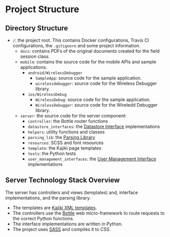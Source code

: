 # Project Structure
## Directory Structure
- `/`: the project root. This contains Docker configurations, Travis CI
  configurations, the `.gitignore` and some project information.
    - `docs`: contains PDFs of the original documents created for the field
      session class.
    - `mobile`: contains the source code for the mobile APIs and sample
      applications.
        - `android/WirelessDebugger`
            - `SampleApp`: source code for the sample application.
            - `wirelessdebugger`: source code for the Wireless Debugger library.
        - `ios/WirelessDebug`
            - `WirelessDebug`: source code for the sample application.
            - `WirelessDebugger`: source code for the Wireledd Debugger library.
    - `server`: the source code for the server component:
        - `controller`: the Bottle router functions
        - `datastore_interfaces`: the [Datastore Interface](Datastore-Interface)
          implementations
        - `helpers`: utility functions and classes
        - `parsing_lib`: the [Parsing Library](Parsing-Library)
        - `resources`: SCSS and font resources
        - `template`: the Kajiki page templates
        - `tests`: the Python tests
        - `user_management_interfaces`: the [User Management
          Interface](User-Management-Interface) implementations

## Server Technology Stack Overview
The server has controllers and views (templates) and, interface implementations,
and the parsing library.

- The templates are [Kajiki XML
  templates](http://pythonhosted.org/Kajiki/xml-templates.html).
- The controllers use the [Bottle](http://bottlepy.org/docs/dev/) web
  micro-framework to route requests to the correct Python functions.
- The interface implementations are written in Python.
- The project uses [SASS](http://sass-lang.com/) and compiles it to CSS.

